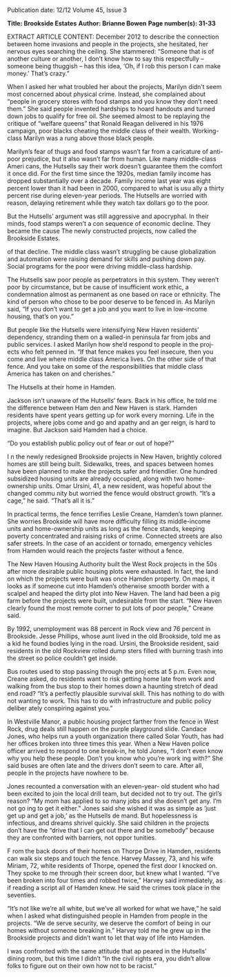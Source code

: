 Publication date: 12/12
Volume 45, Issue 3

**Title: Brookside Estates**
**Author: Brianne Bowen**
**Page number(s): 31-33**

EXTRACT ARTICLE CONTENT:
December 2012
to describe the connection between home invasions and 
people in the projects, she hesitated, her nervous eyes 
searching the ceiling. She stammered: “Someone that is 
of another culture or another, I don’t know how to say 
this respectfully – someone being thuggish – has this 
idea, ‘Oh, if I rob this person I can make money.’ That’s 
crazy.”

When I asked her what troubled her about the 
projects, Marilyn didn’t seem most concerned about 
physical crime. Instead, she complained about “people 
in grocery stores with food stamps and you know they 
don’t need them.” She said people invented hardships 
to hoard handouts and turned down jobs to qualify for 
free oil. She seemed almost to be replaying the critique 
of “welfare queens” that Ronald Reagan delivered in his 
1976 campaign, poor blacks cheating the middle class 
of their wealth. Working-class Marilyn was a rung above 
those black people.

Marilyn’s fear of thugs and food stamps wasn’t 
far from a caricature of anti-poor prejudice, but it also 
wasn’t far from human. Like many middle-class Ameri­
cans, the Hutsells say their work doesn’t guarantee them 
the comfort it once did. For the first time since the 
1920s, median family income has dropped substantially 
over a decade. Family income last year was eight percent 
lower than it had been in 2000, compared to what is usu­
ally a thirty percent rise during eleven-year periods. The 
Hutsells are worried with reason, delaying retirement 
while they watch tax dollars go to the poor.

But the Hutsells’ argument was still aggressive and 
apocryphal. In their minds, food stamps weren’t a con­
sequence of economic decline. They became the cause 
The newly constructed projects, now called the Brookside Estates. 


of that decline. The middle class wasn’t struggling be­
cause globalization and automation were raising demand 
for skills and pushing down pay. Social programs for the 
poor were driving middle-class hardship.

The Hutsells saw poor people as perpetrators in 
this system. They weren’t poor by circumstance, but be­
cause of insufficient work ethic, a condemnation almost 
as permanent as one based on race or ethnicity. The kind 
of person who chose to be poor deserve to be fenced 
in. As Marilyn said, “If you don’t want to get a job and 
you want to live in low-income housing, that’s on you.”

But people like the Hutsells were intensifying New 
Haven residents’ dependency, stranding them on a 
walled-in peninsula far from jobs and public services. I 
asked Marilyn how she’d respond to people in the proj­
ects who felt penned in. “If that fence makes you feel 
insecure, then you come and live where middle class 
America lives. On the other side of that fence. And you 
take on some of the responsibilities that middle class 
America has taken on and cherishes.”

The Hutsells at their home in Hamden.


Jackson isn’t unaware of the Hutsells’ fears. Back 
in his office, he told me the difference between Ham­
den and New Haven is stark. Hamden residents have 
spent years getting up for work every morning. Life in 
the projects, where jobs come and go and apathy and an­
ger reign, is hard to imagine. But Jackson said Hamden 
had a choice.

“Do you establish public policy out of fear or out 
of hope?”

I
n the newly redesigned Brookside projects in New 
Haven, brightly colored homes are still being built. 
Sidewalks, trees, and spaces between homes have been 
planned to make the projects safer and friendlier. One 
hundred subsidized housing units are already occupied, 
along with two home-ownership units. Omar Ursini, 41, 
a new resident, was hopeful about the changed commu­
nity but worried the fence would obstruct growth. “It’s a 
cage,” he said. “That’s all it is.”

In practical terms, the fence terrifies Leslie Creane, 
Hamden’s town planner. She worries Brookside will 
have more difficulty filling 
its middle-income units and 
home-ownership 
units 
as 
long as the fence stands, 
keeping poverty concentrated 
and raising risks of crime. 
Connected streets are also 
safer streets. In the case 
of an accident or tornado, 
emergency 
vehicles 
from 
Hamden would reach the 
projects faster without a fence.

The New Haven Housing 
Authority built the West Rock projects in the 50s after 
more desirable public housing plots were exhausted. In 
fact, the land on which the projects were built was once 
Hamden property. On maps, it looks as if someone cut 
into Hamden’s otherwise smooth border with a scalpel 
and heaped the dirty plot into New Haven. The land 
had been a pig farm before the projects were built, 
undesirable from the start. “New Haven clearly found 
the most remote corner to put lots of poor people,” 
Creane said.

By 1992, unemployment was 88 percent in Rock­
view and 76 percent in Brookside. Jesse Phillips, whose 
aunt lived in the old Brookside, told me as a kid he 
found bodies lying in the road. Ursini, the Brookside 
resident, said residents in the old Rockview rolled dump­
sters filled with burning trash into the street so police 
couldn’t get inside. 

Bus routes used to stop passing through the proj­
ects at 5 p.m. Even now, Creane asked, do residents want 
to risk getting home late from work and walking from 
the bus stop to their homes down a haunting stretch of 
dead end road? “It’s a perfectly plausible survival skill. 
This has nothing to do with not wanting to work. This 
has to do with infrastructure and public policy deliber­
ately conspiring against you.”

In Westville Manor, a public housing project farther 
from the fence in West Rock, drug deals still happen on 
the purple playground slide. Candace Jones, who helps 
run a youth organization there called Solar Youth, has 
had her offices broken into three times this year. When 
a New Haven police officer arrived to respond to one 
break-in, he told Jones, “I don’t even know why you 
help these people. Don’t you know who you’re work­
ing with?” She said buses are often late and the drivers 
don’t seem to care. After all, people in the projects have 
nowhere to be.

Jones recounted a conversation with an eleven-year-
old student who had been excited to join the local drill 
team, but decided not to try out. The girl’s reason? “My 
mom has applied to so many jobs 
and she doesn’t get any. I’m not go­
ing to get it either.” Jones said she 
wished it was as simple as ‘just get 
up and get a job,’ as the Hutsells de­
mand. But hopelessness is infectious, 
and dreams shrivel quickly. She said 
children in the projects don’t have 
the “drive that I can get out there 
and be somebody” because they are 
confronted with barriers, not oppor­
tunities.

F
rom the back doors of their homes on Thorpe 
Drive in Hamden, residents can walk six steps and 
touch the fence. Harvey Massey, 73, and his wife Miriam, 
72, white residents of Thorpe, opened the first door I 
knocked on. They spoke to me through their screen 
door, but knew what I wanted. “I’ve been broken into 
four times and robbed twice,” Harvey said immediately, 
as if reading a script all of Hamden knew. He said the 
crimes took place in the seventies.

“It’s not like we’re all white, but we’ve all worked for 
what we have,” he said when I asked what distinguished 
people in Hamden from people in the projects. “We de­
serve security, we deserve the comfort of being in our 
homes without someone breaking in.” Harvey told me 
he grew up in the Brookside projects and didn’t want to 
let that way of life into Hamden.

I was confronted with the same attitude that ap­
peared in the Hutsells’ dining room, but this time I didn’t 
“In the civil rights era, 
you didn’t allow folks to 
figure out on their own 
how not to be racist.”